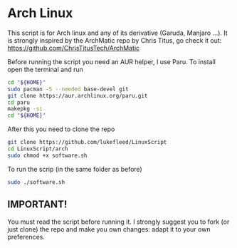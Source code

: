 # Arch Linux

This script is for Arch linux and any of its derivative (Garuda, Manjaro ...). It is strongly inspired by the ArchMatic repo by Chris Titus, go check it out: https://github.com/ChrisTitusTech/ArchMatic

Before running the script you need an AUR helper, I use Paru. To install open the terminal and run 

```bash
cd "${HOME}"
sudo pacman -S --needed base-devel git
git clone https://aur.archlinux.org/paru.git
cd paru
makepkg -si
cd "${HOME}"
```

After this you need to clone the repo 

```bash
git clone https://github.com/lukefleed/LinuxScript
cd LinuxScript/arch
sudo chmod +x software.sh
```
To run the scrip (in the same folder as before) 

```bash
sudo ./software.sh
```

## IMPORTANT!

You must read the script before running it. I strongly suggest you to fork (or just clone) the repo and make you own changes: adapt it to your own preferences. 